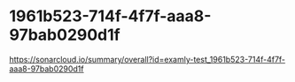 # 1961b523-714f-4f7f-aaa8-97bab0290d1f
https://sonarcloud.io/summary/overall?id=examly-test_1961b523-714f-4f7f-aaa8-97bab0290d1f
